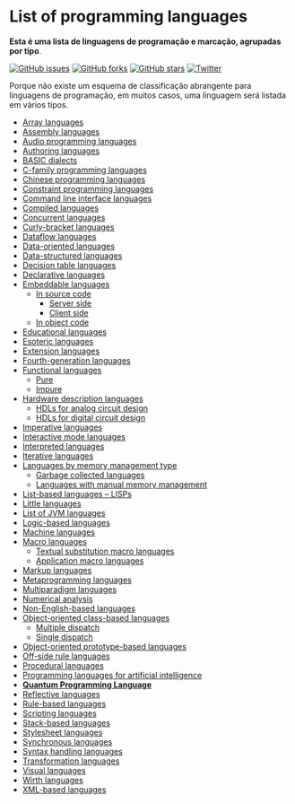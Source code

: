 # List of programming languages

**Esta é uma lista de linguagens de programação e marcação, agrupadas por tipo**.

[![GitHub issues](https://img.shields.io/github/issues/AnanthaRajuC/List-of-programming-languages-by-type.svg)](https://github.com/marcialwushuxxx/list-programming-language/issues)
[![GitHub forks](https://img.shields.io/github/forks/AnanthaRajuC/List-of-programming-languages-by-type.svg)](https://github.com/marcialwushuxxx/list-programming-language/network)
[![GitHub stars](https://img.shields.io/github/stars/AnanthaRajuC/List-of-programming-languages-by-type.svg)](https://github.com/marcialwushuxxx/list-programming-language/stargazers)
[![Twitter](https://img.shields.io/twitter/url/https/github.com/AnanthaRajuC/List-of-programming-languages-by-type.svg?style=social)](https://twitter.com/intent/tweet?text=Wow:&url=%5Bobject%20Object%5D)

Porque não existe um esquema de classificação abrangente para linguagens de programação, em muitos casos, uma linguagem será listada em vários tipos.

- <a href="https://github.com/marcialwushuxxx/list-programming-language/blob/master/Array-languages.md" target="_blank">Array languages</a>
- [Assembly languages](Assembly-languages.md)
- [Audio programming languages](Audio-programming-languages.md)
- [Authoring languages](Authoring-languages.md)
- [BASIC dialects]()
- [C-family programming languages]()
- [Chinese programming languages]()
- [Constraint programming languages]()
- [Command line interface languages]()
- [Compiled languages]()
- [Concurrent languages]()
- [Curly-bracket languages]()
- [Dataflow languages]()
- [Data-oriented languages]()
- [Data-structured languages]()
- [Decision table languages]()
- [Declarative languages]()
- [Embeddable languages]()
    - [In source code]()
        - [Server side]()
        - [Client side]()
    - [In object code]()
- [Educational languages]()
- [Esoteric languages]()
- [Extension languages]()
- [Fourth-generation languages]()
- [Functional languages]()
    - [Pure]()
    - [Impure]()
- [Hardware description languages]()
    - [HDLs for analog circuit design]()
    - [HDLs for digital circuit design]()
- [Imperative languages]()
- [Interactive mode languages]()
- [Interpreted languages]()
- [Iterative languages]()
- [Languages by memory management type]()
    - [Garbage collected languages]()
    - [Languages with manual memory management]()
- [List-based languages – LISPs]()
- [Little languages]()
- [List of JVM languages]()
- [Logic-based languages]()
- [Machine languages]()
- [Macro languages]()
    - [Textual substitution macro languages]()
    - [Application macro languages]()
- [Markup languages]()
- [Metaprogramming languages]()
- [Multiparadigm languages]()
- [Numerical analysis]()
- [Non-English-based languages]()
- [Object-oriented class-based languages]()
    - [Multiple dispatch]()
    - [Single dispatch]()
- [Object-oriented prototype-based languages]()
- [Off-side rule languages]()
- [Procedural languages]()
- [Programming languages for artificial intelligence]()
- [**Quantum Programming Language**](Quantum-Programming-Language.md)
- [Reflective languages]()
- [Rule-based languages]()
- [Scripting languages]()
- [Stack-based languages]()
- [Stylesheet languages]()
- [Synchronous languages]()
- [Syntax handling languages]()
- [Transformation languages]()
- [Visual languages]()
- [Wirth languages]()
- [XML-based languages]()